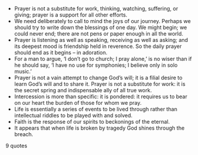  - Prayer is not a substitute for work, thinking, watching, suffering, or giving; prayer is a support for all other efforts.
 - We need deliberately to call to mind the joys of our journey. Perhaps we should try to write down the blessings of one day. We might begin; we could never end; there are not pens or paper enough in all the world.
 - Prayer is listening as well as speaking, receiving as well as asking; and its deepest mood is friendship held in reverence. So the daily prayer should end as it begins – in adoration.
 - For a man to argue, ‘I don’t go to church; I pray alone,’ is no wiser than if he should say, ‘I have no use for symphonies; I believe only in solo music.’
 - Prayer is not a vain attempt to change God’s will; it is a filial desire to learn God’s will and to share it. Prayer is not a substitute for work: it is the secret spring and indispensable ally of all true work.
 - Intercession is more than specific: it is pondered: it requires us to bear on our heart the burden of those for whom we pray.
 - Life is essentially a series of events to be lived through rather than intellectual riddles to be played with and solved.
 - Faith is the response of our spirits to beckonings of the eternal.
 - It appears that when life is broken by tragedy God shines through the breach.

9 quotes